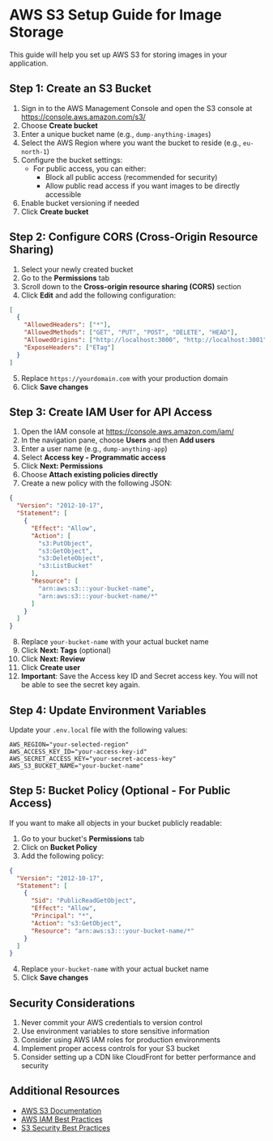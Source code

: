 # AWS S3 Setup Guide for Image Storage

This guide will help you set up AWS S3 for storing images in your application.

## Step 1: Create an S3 Bucket

1. Sign in to the AWS Management Console and open the S3 console at https://console.aws.amazon.com/s3/
2. Choose **Create bucket**
3. Enter a unique bucket name (e.g., `dump-anything-images`)
4. Select the AWS Region where you want the bucket to reside (e.g., `eu-north-1`)
5. Configure the bucket settings:
   - For public access, you can either:
     - Block all public access (recommended for security)
     - Allow public read access if you want images to be directly accessible
6. Enable bucket versioning if needed
7. Click **Create bucket**

## Step 2: Configure CORS (Cross-Origin Resource Sharing)

1. Select your newly created bucket
2. Go to the **Permissions** tab
3. Scroll down to the **Cross-origin resource sharing (CORS)** section
4. Click **Edit** and add the following configuration:

```json
[
  {
    "AllowedHeaders": ["*"],
    "AllowedMethods": ["GET", "PUT", "POST", "DELETE", "HEAD"],
    "AllowedOrigins": ["http://localhost:3000", "http://localhost:3001", "https://yourdomain.com"],
    "ExposeHeaders": ["ETag"]
  }
]
```

5. Replace `https://yourdomain.com` with your production domain
6. Click **Save changes**

## Step 3: Create IAM User for API Access

1. Open the IAM console at https://console.aws.amazon.com/iam/
2. In the navigation pane, choose **Users** and then **Add users**
3. Enter a user name (e.g., `dump-anything-app`)
4. Select **Access key - Programmatic access**
5. Click **Next: Permissions**
6. Choose **Attach existing policies directly**
7. Create a new policy with the following JSON:

```json
{
  "Version": "2012-10-17",
  "Statement": [
    {
      "Effect": "Allow",
      "Action": [
        "s3:PutObject",
        "s3:GetObject",
        "s3:DeleteObject",
        "s3:ListBucket"
      ],
      "Resource": [
        "arn:aws:s3:::your-bucket-name",
        "arn:aws:s3:::your-bucket-name/*"
      ]
    }
  ]
}
```

8. Replace `your-bucket-name` with your actual bucket name
9. Click **Next: Tags** (optional)
10. Click **Next: Review**
11. Click **Create user**
12. **Important**: Save the Access key ID and Secret access key. You will not be able to see the secret key again.

## Step 4: Update Environment Variables

Update your `.env.local` file with the following values:

```
AWS_REGION="your-selected-region"
AWS_ACCESS_KEY_ID="your-access-key-id"
AWS_SECRET_ACCESS_KEY="your-secret-access-key"
AWS_S3_BUCKET_NAME="your-bucket-name"
```

## Step 5: Bucket Policy (Optional - For Public Access)

If you want to make all objects in your bucket publicly readable:

1. Go to your bucket's **Permissions** tab
2. Click on **Bucket Policy**
3. Add the following policy:

```json
{
  "Version": "2012-10-17",
  "Statement": [
    {
      "Sid": "PublicReadGetObject",
      "Effect": "Allow",
      "Principal": "*",
      "Action": "s3:GetObject",
      "Resource": "arn:aws:s3:::your-bucket-name/*"
    }
  ]
}
```

4. Replace `your-bucket-name` with your actual bucket name
5. Click **Save changes**

## Security Considerations

1. Never commit your AWS credentials to version control
2. Use environment variables to store sensitive information
3. Consider using AWS IAM roles for production environments
4. Implement proper access controls for your S3 bucket
5. Consider setting up a CDN like CloudFront for better performance and security

## Additional Resources

- [AWS S3 Documentation](https://docs.aws.amazon.com/s3/)
- [AWS IAM Best Practices](https://docs.aws.amazon.com/IAM/latest/UserGuide/best-practices.html)
- [S3 Security Best Practices](https://docs.aws.amazon.com/AmazonS3/latest/userguide/security-best-practices.html) 